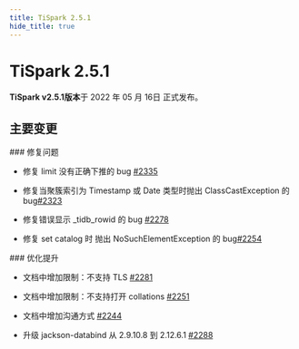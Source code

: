 ```yaml
---
title: TiSpark 2.5.1
hide_title: true
---
```


# TiSpark 2.5.1

**TiSpark v2.5.1版本**于 2022 年 05 月 16日 正式发布。

## 主要变更

​### 修复问题

- 修复 limit 没有正确下推的 bug [#2335](https://github.com/pingcap/tispark/pull/2335)

- 修复当聚簇索引为 Timestamp 或 Date 类型时抛出 ClassCastException 的 bug[#2323](https://github.com/pingcap/tispark/pull/2323)

- 修复错误显示 _tidb_rowid 的 bug [#2278](https://github.com/pingcap/tispark/pull/2278)

- 修复 set catalog 时 抛出 NoSuchElementException 的 bug[#2254](https://github.com/pingcap/tispark/pull/2254)

​### 优化提升

- 文档中增加限制：不支持 TLS [#2281](https://github.com/pingcap/tispark/pull/2281)

- 文档中增加限制：不支持打开 collations [#2251](https://github.com/pingcap/tispark/pull/2251)

- 文档中增加沟通方式 [#2244](https://github.com/pingcap/tispark/pull/2244)

- 升级 jackson-databind 从 2.9.10.8 到 2.12.6.1 [#2288](https://github.com/pingcap/tispark/pull/2288)